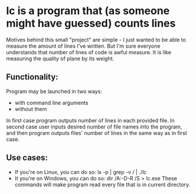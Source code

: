 # lc is a program that (as someone might have guessed) counts lines
Motives behind this small "project" are simple - I just wanted to be able to measure the amount of lines I've written.
But I'm sure everyone understands that number of lines of code is awful measure. It is like measuring the quality of plane by its weight.
## Functionality:
Program may be launched in two ways:
* with command line arguments
* without them

In first case program outputs number of lines in each provided file.
In second case user inputs desired number of file names into the program, and then program outputs files' number of lines in the same way as in first case. 
## Use cases:
* If you're on Linux, you can do so:
	ls -p | grep -v / | ./lc
* It you're on Windows, you can do so:
	dir /A:-D-R /S > lc.exe
These commands will make program read every file that is in current directory.

